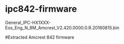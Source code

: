 # ipc842-firmware
General_IPC-HX1XXX-Eos_Eng_N_8M_Amcrest_V2.420.0000.0.R.20160815.bin


#Extracted Amcrest 842 firmware
